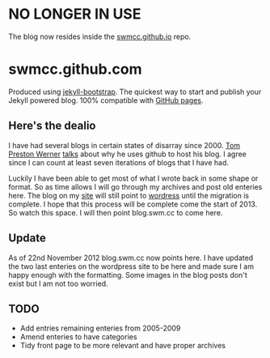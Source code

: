 # NO LONGER IN USE

The blog now resides inside the [swmcc.github.io](https://github.com/swmcc/swmcc.github.io) repo.

# swmcc.github.com 

Produced using [jekyll-bootstrap](https://github.com/plusjade/jekyll-bootstrap). The quickest way to start and publish your Jekyll powered blog. 100% compatible with [GitHub pages](http://pages.github.com).

## Here's the dealio

I have had several blogs in certain states of disarray since 2000. [Tom Preston Werner](http://tom.preston-werner.com) [talks](https://github.com/mojombo/mojombo.github.com/blob/master/README.textile) about why he uses github to host his blog. I agree since I can count at least seven iterations of blogs that I have had.

Luckily I have been able to get most of what I wrote back in some shape or format. So as time allows I will go through my archives and post old enteries here. The blog on my [site](http://swm.cc) will still point to [wordress](http://swmcc.wordpress.com) until the migration is complete. I hope that this process will be complete come the start of 2013. So watch this space. I will then point blog.swm.cc to come here.

## Update

As of 22nd November 2012 blog.swm.cc now points here. I have updated the two last enteries on the wordpress site to be here and made sure I am happy enough with the formatting. Some images in the blog posts don't exist but I am not too worried.

## TODO

- Add entries remaining enteries from 2005-2009
- Amend enteries to have categories
- Tidy front page to be more relevant and have proper archives
